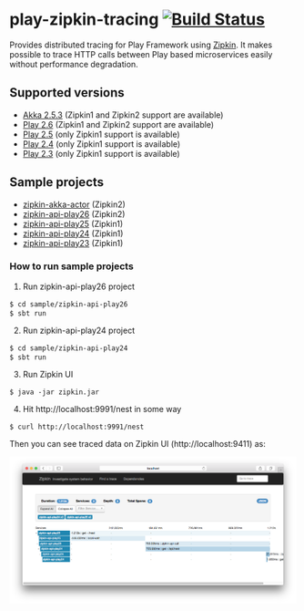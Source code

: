 play-zipkin-tracing [![Build Status](https://travis-ci.org/bizreach/play-zipkin-tracing.svg?branch=master)](https://travis-ci.org/bizreach/play-zipkin-tracing)
========

Provides distributed tracing for Play Framework using [Zipkin](http://zipkin.io/). It makes possible to trace HTTP calls between Play based microservices easily without performance degradation.

## Supported versions

- [Akka 2.5.3](play-zipkin-tracing/akka/README.md) (Zipkin1 and Zipkin2 support are available)
- [Play 2.6](play-zipkin-tracing/play26/README.md) (Zipkin1 and Zipkin2 support are available)
- [Play 2.5](play-zipkin-tracing/play25/README.md) (only Zipkin1 support is available)
- [Play 2.4](play-zipkin-tracing/play24/README.md) (only Zipkin1 support is available)
- [Play 2.3](play-zipkin-tracing/play23/README.md) (only Zipkin1 support is available)

## Sample projects

- [zipkin-akka-actor](https://github.com/bizreach/play-zipkin-tracing/tree/master/sample/zipkin-akka-actor) (Zipkin2)
- [zipkin-api-play26](https://github.com/bizreach/play-zipkin-tracing/tree/master/sample/zipkin-api-play26) (Zipkin2)
- [zipkin-api-play25](https://github.com/bizreach/play-zipkin-tracing/tree/master/sample/zipkin-api-play25) (Zipkin1)
- [zipkin-api-play24](https://github.com/bizreach/play-zipkin-tracing/tree/master/sample/zipkin-api-play24) (Zipkin1)
- [zipkin-api-play23](https://github.com/bizreach/play-zipkin-tracing/tree/master/sample/zipkin-api-play23) (Zipkin1)

### How to run sample projects

1. Run zipkin-api-play26 project

  ```
  $ cd sample/zipkin-api-play26
  $ sbt run
  ```

2. Run zipkin-api-play24 project

  ```
  $ cd sample/zipkin-api-play24
  $ sbt run
  ```

3. Run Zipkin UI

  ```
  $ java -jar zipkin.jar
  ```

4. Hit http://localhost:9991/nest in some way

  ```
  $ curl http://localhost:9991/nest
  ```

Then you can see traced data on Zipkin UI (http://localhost:9411) as:

![sample](sample.png)
